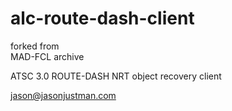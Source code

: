 # alc-route-dash-client

forked from             
MAD-FCL archive

ATSC 3.0 ROUTE-DASH NRT object recovery client

jason@jasonjustman.com